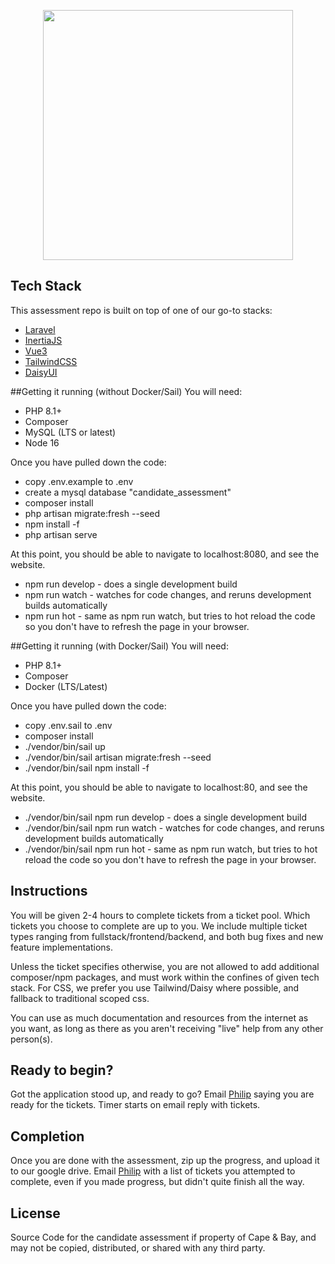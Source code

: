 <p align="center"><a href="https://laravel.com" target="_blank"><img src="https://raw.githubusercontent.com/laravel/art/master/logo-lockup/5%20SVG/2%20CMYK/1%20Full%20Color/laravel-logolockup-cmyk-red.svg" width="400"></a></p>

## Tech Stack

This assessment repo is built on top of one of our go-to stacks:
- [Laravel](https://laravel.com/docs)
- [InertiaJS](https://inertiajs.com/how-it-works)
- [Vue3](https://vuejs.org/guide/introduction.html)
- [TailwindCSS](https://tailwindcss.com/docs)
- [DaisyUI](https://daisyui.com/components/)

##Getting it running (without Docker/Sail)
You will need:
- PHP 8.1+
- Composer
- MySQL (LTS or latest)
- Node 16

Once you have pulled down the code:
- copy .env.example to .env
- create a mysql database "candidate_assessment"
- composer install
- php artisan migrate:fresh --seed
- npm install -f
- php artisan serve

At this point, you should be able to navigate to localhost:8080, and see the website.
- npm run develop - does a single development build
- npm run watch - watches for code changes, and reruns development builds automatically
- npm run hot - same as npm run watch, but tries to hot reload the code so you don't have to refresh the page in your browser.

##Getting it running (with Docker/Sail)
You will need:
- PHP 8.1+
- Composer
- Docker (LTS/Latest)

Once you have pulled down the code:
- copy .env.sail to .env
- composer install
- ./vendor/bin/sail up
- ./vendor/bin/sail artisan migrate:fresh --seed
- ./vendor/bin/sail npm install -f

At this point, you should be able to navigate to localhost:80, and see the website.
- ./vendor/bin/sail npm run develop - does a single development build
- ./vendor/bin/sail npm run watch - watches for code changes, and reruns development builds automatically
- ./vendor/bin/sail npm run hot - same as npm run watch, but tries to hot reload the code so you don't have to refresh the page in your browser.


## Instructions
You will be given 2-4 hours to complete tickets from a ticket pool.  Which tickets you choose to complete are up to you. We include multiple ticket types ranging from fullstack/frontend/backend, and both bug fixes and new feature implementations.

Unless the ticket specifies otherwise, you are not allowed to add additional composer/npm packages, and must work within the confines of given tech stack. For CSS, we prefer you use Tailwind/Daisy where possible, and fallback to traditional scoped css.

You can use as much documentation and resources from the internet as you want, as long as there as you aren't receiving "live" help from any other person(s).

## Ready to begin?
Got the application stood up, and ready to go? Email [Philip](mailto:philip@capeandbay.com) saying you are ready for the tickets. Timer starts on email reply with tickets.

## Completion

Once you are done with the assessment, zip up the progress, and upload it to our google drive. Email [Philip](mailto:philip@capeandbay.com) with a list of tickets you attempted to complete, even if you made progress, but didn't quite finish all the way.

## License

Source Code for the candidate assessment if property of Cape & Bay, and may not be copied, distributed, or shared with any third party.
